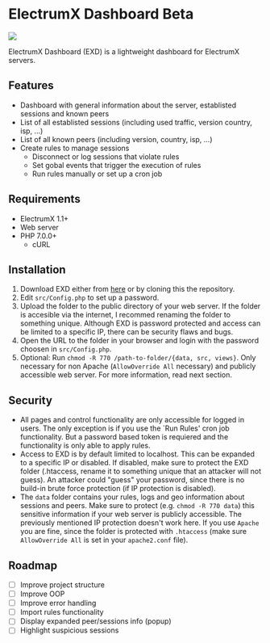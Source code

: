 # ElectrumX Dashboard Beta

![](https://i.imgur.com/TU8tpXK.png)

ElectrumX Dashboard (EXD) is a lightweight dashboard for ElectrumX servers.

## Features

* Dashboard with general information about the server, establisted sessions and known peers
* List of all establisted sessions (including used traffic, version country, isp, ...)
* List of all known peers (including version, country, isp, ...)
* Create rules to manage sessions
	* Disconnect or log sessions that violate rules
	* Set gobal events that trigger the execution of rules
	* Run rules manually or set up a cron job

## Requirements

* ElectrumX 1.1+
* Web server
* PHP 7.0.0+
    * cURL

## Installation

1. Download EXD either from [here](https://github.com/mirobit/electrumx-dashboard/releases) or by cloning this the repository.
2. Edit `src/Config.php` to set up a password.
3. Upload the folder to the public directory of your web server. If the folder is accesible via the internet, I recommed renaming the folder to something unique. Although EXD is password protected and access can be limited to a specific IP, there can be security flaws and bugs.
4. Open the URL to the folder in your browser and login with the password choosen in `src/Config.php`.
5. Optional: Run `chmod -R 770 /path-to-folder/{data, src, views}`. Only necessary for non Apache (`AllowOverride All` necessary) and publicly accessible web server. For more information, read next section.

## Security

* All pages and control functionality are only accessible for logged in users. The only exception is if you use the `Run Rules' cron job functionality. But a password based token is requiered
and the functionality is only able to apply rules. 
* Access to EXD is by default limited to localhost. This can be expanded to a specific IP or disabled. If disabled, make sure to protect the EXD folder (.htaccess, rename it to something unique 
that an attacker will not guess). An attacker could "guess" your password, since there is no build-in brute force protection (if IP protection is disabled).
* The `data` folder contains your rules, logs and geo information about sessions and peers. Make sure to protect (e.g. `chmod -R 770 data`) this sensitive information if your web server is publicly accessible. The previously mentioned
IP protection doesn't work here. If you use `Apache` you are fine, since the folder is protected with `.htaccess` (make sure `AllowOverride All` is set in your `apache2.conf` file).

## Roadmap

- [ ] Improve project structure
- [ ] Improve OOP
- [ ] Improve error handling
- [ ] Import rules functionality
- [ ] Display expanded peer/sessions info (popup)
- [ ] Highlight suspicious sessions
